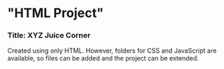 # "HTML Project"

### Title: XYZ Juice Corner

Created using only HTML. However, folders for CSS and JavaScript are available, so files can be added and the project can be extended.
